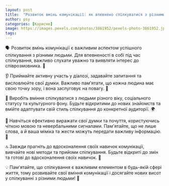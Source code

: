 ```yaml
---
layout: post
title:  "Розвиток вмінь комунікації: як впевнено спілкуватися з різними людьми."
author: psy
categories: [Корисне]
image: https://images.pexels.com/photos/3861952/pexels-photo-3861952.jpeg?auto=compress&cs=tinysrgb&fit=crop&h=627&w=1200
tags: 
---
```


🗣️ Розвиток вмінь комунікації є важливим аспектом успішного спілкування з різними людьми. Для впевненості в собі під час спілкування, важливо слухати уважно та виявляти інтерес до співрозмовника. 🤝

👂 Приймайте активну участь у діалозі, задавайте запитання та висловлюйте свої думки. Важливо пам'ятати, що кожна людина має свою точку зору, і вона заслуговує на повагу. 🧠

🤗 Виробіть вміння спілкуватися з людьми різного віку, соціального статусу та культурного фону. Будьте відкритими до нових знайомств та вмійте адаптувати свій стиль спілкування до конкретної аудиторії. 🌍

💬 Навчіться ефективно виражати свої думки та почуття, користуючись чіткою мовою та невербальними сигналами. Пам'ятайте, що не лише слова, а й ваша міміка та жести можуть передати важливу інформацію. 💭

🔝 Завжди прагніть до вдосконалення своїх навичок комунікації, вивчайте нові методи та прийоми спілкування. Будьте відкриті до змін та готові до вдосконалення своїх навичок. 🌟

💡 Пам'ятайте, що спілкування є важливим елементом в будь-якій сфері життя, тому розвивайте свої вміння комунікації і досягайте нових висот у спілкуванні з різними людьми! 🚀


